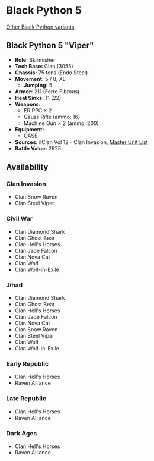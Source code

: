 # Black Python 5

[Other Black Python variants](../black_python.md)

## Black Python 5 "Viper"
- **Role:** Skirmisher
- **Tech Base:** Clan (3055)
- **Chassis:** 75 tons (Endo Steel)
- **Movement:** 5 / 8, XL
  - **Jumping:** 5
- **Armor:** 211 (Ferro Fibrous)
- **Heat Sinks:** 11 (22)
- **Weapons:**
  - ER PPC × 2
  - Gauss Rifle (ammo: 16)
  - Machine Gun × 2 (ammo: 200)
- **Equipment:**
  - CASE
- **Sources:** ilClan Vol 12 - Clan Invasion, [Master Unit List](http://masterunitlist.info/Unit/Details/7792/viper-black-python-5)
- **Battle Value:** 2925

## Availability

### Clan Invasion
- Clan Snow Raven
- Clan Steel Viper

### Civil War
- Clan Diamond Shark
- Clan Ghost Bear
- Clan Hell's Horses
- Clan Jade Falcon
- Clan Nova Cat
- Clan Wolf
- Clan Wolf-in-Exile

### Jihad
- Clan Diamond Shark
- Clan Ghost Bear
- Clan Hell's Horses
- Clan Jade Falcon
- Clan Nova Cat
- Clan Snow Raven
- Clan Steel Viper
- Clan Wolf
- Clan Wolf-in-Exile

### Early Republic
- Clan Hell's Horses
- Raven Alliance

### Late Republic
- Clan Hell's Horses
- Raven Alliance

### Dark Ages
- Clan Hell's Horses
- Raven Alliance


